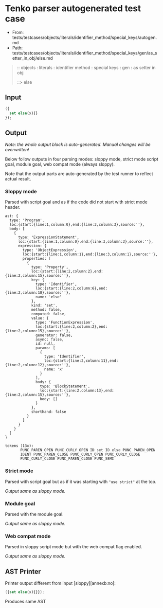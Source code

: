 # Tenko parser autogenerated test case

- From: tests/testcases/objects/literals/identifier_method/special_keys/autogen.md
- Path: tests/testcases/objects/literals/identifier_method/special_keys/gen/as_setter_in_obj/else.md

> :: objects : literals : identifier method : special keys : gen : as setter in obj
>
> ::> else

## Input


`````js
({
  set else(x){}
});
`````

## Output

_Note: the whole output block is auto-generated. Manual changes will be overwritten!_

Below follow outputs in four parsing modes: sloppy mode, strict mode script goal, module goal, web compat mode (always sloppy).

Note that the output parts are auto-generated by the test runner to reflect actual result.

### Sloppy mode

Parsed with script goal and as if the code did not start with strict mode header.

`````
ast: {
  type: 'Program',
  loc:{start:{line:1,column:0},end:{line:3,column:3},source:''},
  body: [
    {
      type: 'ExpressionStatement',
      loc:{start:{line:1,column:0},end:{line:3,column:3},source:''},
      expression: {
        type: 'ObjectExpression',
        loc:{start:{line:1,column:1},end:{line:3,column:1},source:''},
        properties: [
          {
            type: 'Property',
            loc:{start:{line:2,column:2},end:{line:2,column:15},source:''},
            key: {
              type: 'Identifier',
              loc:{start:{line:2,column:6},end:{line:2,column:10},source:''},
              name: 'else'
            },
            kind: 'set',
            method: false,
            computed: false,
            value: {
              type: 'FunctionExpression',
              loc:{start:{line:2,column:2},end:{line:2,column:15},source:''},
              generator: false,
              async: false,
              id: null,
              params: [
                {
                  type: 'Identifier',
                  loc:{start:{line:2,column:11},end:{line:2,column:12},source:''},
                  name: 'x'
                }
              ],
              body: {
                type: 'BlockStatement',
                loc:{start:{line:2,column:13},end:{line:2,column:15},source:''},
                body: []
              }
            },
            shorthand: false
          }
        ]
      }
    }
  ]
}

tokens (13x):
       PUNC_PAREN_OPEN PUNC_CURLY_OPEN ID_set ID_else PUNC_PAREN_OPEN
       IDENT PUNC_PAREN_CLOSE PUNC_CURLY_OPEN PUNC_CURLY_CLOSE
       PUNC_CURLY_CLOSE PUNC_PAREN_CLOSE PUNC_SEMI
`````

### Strict mode

Parsed with script goal but as if it was starting with `"use strict"` at the top.

_Output same as sloppy mode._

### Module goal

Parsed with the module goal.

_Output same as sloppy mode._

### Web compat mode

Parsed in sloppy script mode but with the web compat flag enabled.

_Output same as sloppy mode._

## AST Printer

Printer output different from input [sloppy][annexb:no]:

````js
({set else(x){}});
````

Produces same AST
